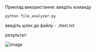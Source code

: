 Приклад використання:
введіть команду
```py
python file_analyzer.py
```
введіть шлях до файлу - ./text.txt

результат:

![image](https://user-images.githubusercontent.com/107959377/231012213-eaa9065c-fded-4ba2-9306-dfc5291f922e.png)

